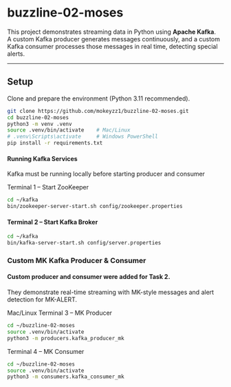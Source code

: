 # buzzline-02-moses

This project demonstrates streaming data in Python using **Apache Kafka**.  
A custom Kafka producer generates messages continuously, and a custom Kafka consumer processes those messages in real time, detecting special alerts.

---

## Setup

Clone and prepare the environment (Python 3.11 recommended).

```zsh
git clone https://github.com/mokeyzz1/buzzline-02-moses.git
cd buzzline-02-moses
python3 -m venv .venv
source .venv/bin/activate    # Mac/Linux
# .venv\Scripts\activate     # Windows PowerShell
pip install -r requirements.txt
```

#### Running Kafka Services

Kafka must be running locally before starting producer and consumer

Terminal 1 – Start ZooKeeper
``` zsh
cd ~/kafka
bin/zookeeper-server-start.sh config/zookeeper.properties
```

#### Terminal 2 – Start Kafka Broker
``` zsh
cd ~/kafka
bin/kafka-server-start.sh config/server.properties
```

### Custom MK Kafka Producer & Consumer

#### Custom producer and consumer were added for Task 2.
They demonstrate real-time streaming with MK-style messages and alert detection for MK-ALERT.

Mac/Linux
Terminal 3 – MK Producer
``` zsh
cd ~/buzzline-02-moses
source .venv/bin/activate
python3 -m producers.kafka_producer_mk
```

Terminal 4 – MK Consumer
``` zsh 
cd ~/buzzline-02-moses
source .venv/bin/activate
python3 -m consumers.kafka_consumer_mk
```